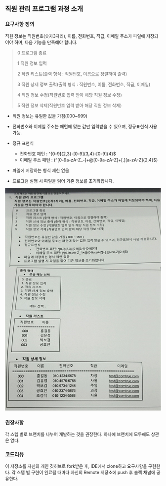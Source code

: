 ## 직원 관리 프로그램 과정 소개

### 요구사항 정의 

직원 정보는 직원번호(숫자3자리), 이름, 전화번호, 직급, 이메일 주소가 파일에 저장되어야 하며, 다음 기능을 만족해야 합니다.

> 0 프로그램 종료
>
> 1 직원 정보 입력
>
> 2 직원 리스트(출력 형식 : 직원번호, 이름으로 정렬하여 출력)
> 
> 3 직원 상세 정보 출력(출력 형식 : 직원번호, 이름, 전화번호, 직급, 이메일)
>
> 4 직원 정보 수정(직원번호 입력 받아 해당 직원 정보 수정)
>
> 5 직원 정보 삭제(직원번호 입력 받아 해당 직원 정보 삭제)

- 직원 정보는 유일한 값을 가짐(000~999)
- 전화번호와 이메일 주소는 패턴에 맞는 값만 입력받을 수 있으며, 정규표현식 사용 가능.
- 정규 표현식
  - 전화번호 패턴 : ^[0-9]{2,3}-[0-9]{3,4}-[0-9]{4}$
  - 이메일 주소 패턴 : (^[0-9a-zA-Z_-]+@[0-9a-zA-Z]+[.][a-zA-Z]{2,4}$)
  
- 파일에 저장하는 형식 제한 없음
- 프로그램 실행 시 파일을 읽어 기존 정보를 초기화합니다.

![employee](image/employee.png)

### 권장사항

각 스텝 별로 브랜치를 나누어 개발하는 것을 권장한다. 하나에 브랜치에 모두해도 상관은 없다.

### 코드리뷰

이 저장소를 자신의 개인 깃허브로 fork받은 후, IDE에서 clone하고 요구사항을 구현한다. 각 스텝 별 구현이 완료될 때마다 자신의 Remote 저장소에 push 후 슬랙 채널에 공유한다.